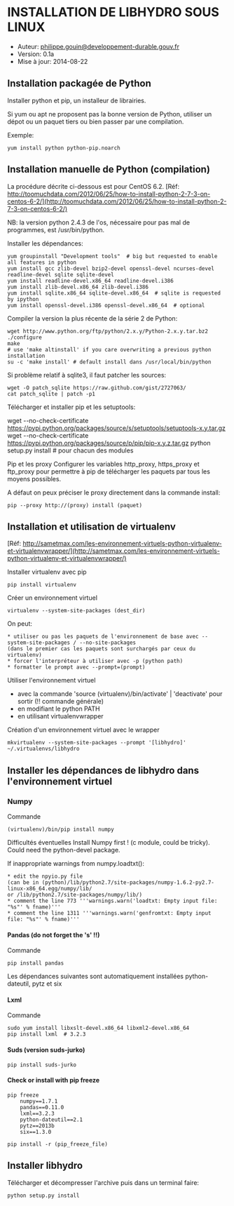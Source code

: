 INSTALLATION DE LIBHYDRO SOUS LINUX
===============================================================================

* Auteur: philippe.gouin@developpement-durable.gouv.fr
* Version: 0.1a
* Mise à jour: 2014-08-22

Installation packagée de Python
-------------------------------------------------------------------------------

Installer python et pip, un installeur de librairies.

Si yum ou apt ne proposent pas la bonne version de Python, utiliser un dépot
ou un paquet tiers ou bien passer par une compilation.

Exemple:

    yum install python python-pip.noarch

Installation manuelle de Python (compilation)
-------------------------------------------------------------------------------
La procédure décrite ci-dessous est pour CentOS 6.2.
[Réf: http://toomuchdata.com/2012/06/25/how-to-install-python-2-7-3-on-centos-6-2/](http://toomuchdata.com/2012/06/25/how-to-install-python-2-7-3-on-centos-6-2/)

NB: la version python 2.4.3 de l'os, nécessaire pour pas mal de programmes, est
/usr/bin/python.

Installer les dépendances:

    yum groupinstall "Development tools"  # big but requested to enable all features in python
    yum install gcc zlib-devel bzip2-devel openssl-devel ncurses-devel readline-devel sqlite sqlite-devel
    yum install readline-devel.x86_64 readline-devel.i386
    yum install zlib-devel.x86_64 zlib-devel.i386
    yum install sqlite.x86_64 sqlite-devel.x86_64  # sqlite is requested by ipython
    yum install openssl-devel.i386 openssl-devel.x86_64  # optional

Compiler la version la plus récente de la série 2 de Python:

    wget http://www.python.org/ftp/python/2.x.y/Python-2.x.y.tar.bz2
    ./configure
    make
    # use 'make altinstall' if you care overwriting a previous python installation
    su -c 'make install' # default install dans /usr/local/bin/python

Si problème relatif à sqlite3, il faut patcher les sources:

    wget -O patch_sqlite https://raw.github.com/gist/2727063/
    cat patch_sqlite | patch -p1

Télécharger et installer pip et les setuptools:

  wget --no-check-certificate https://pypi.python.org/packages/source/s/setuptools/setuptools-x.y.tar.gz
  wget --no-check-certificate https://pypi.python.org/packages/source/p/pip/pip-x.y.z.tar.gz
  python setup.py install  # pour chacun des modules

Pip et les proxy
  Configurer les variables http_proxy, https_proxy et ftp_proxy pour permettre à pip de télécharger les paquets
  par tous les moyens possibles.

  A défaut on peux préciser le proxy directement dans la commande install:

    pip --proxy http://(proxy) install (paquet)

Installation et utilisation de virtualenv
-------------------------------------------------------------------------------
[Réf: http://sametmax.com/les-environnement-virtuels-python-virtualenv-et-virtualenvwrapper/](http://sametmax.com/les-environnement-virtuels-python-virtualenv-et-virtualenvwrapper/)

Installer virtualenv avec pip

    pip install virtualenv

Créer un environnement virtuel

    virtualenv --system-site-packages (dest_dir)

  On peut:

    * utiliser ou pas les paquets de l'environnement de base avec --system-site-packages / --no-site-packages
    (dans le premier cas les paquets sont surchargés par ceux du virtualenv)
    * forcer l'interpréteur à utiliser avec -p (python path)
    * formatter le prompt avec --prompt=(prompt)

Utiliser l'environnement virtuel

  * avec la commande 'source (virtualenv)/bin/activate' | 'deactivate' pour sortir (!! commande générale)
  * en modifiant le python PATH
  * en utilisant virtualenvwrapper

Création d'un environnement virtuel avec le wrapper

    mkvirtualenv --system-site-packages --prompt '[libhydro]' ~/.virtualenvs/libhydro

Installer les dépendances de libhydro dans l'environnement virtuel
-------------------------------------------------------------------------------
### Numpy ####

Commande

    (virtualenv)/bin/pip install numpy

Difficultés éventuelles
  Install Numpy first ! (c module, could be tricky). Could need the python-devel package.

  If inappropriate warnings from numpy.loadtxt():

    * edit the npyio.py file
    (can be in (python)/lib/python2.7/site-packages/numpy-1.6.2-py2.7-linux-x86_64.egg/numpy/lib/
    or /lib/python2.7/site-packages/numpy/lib/)
    * comment the line 773 '''warnings.warn('loadtxt: Empty input file: "%s"' % fname)'''
    * comment the line 1311 '''warnings.warn('genfromtxt: Empty input file: "%s"' % fname)'''

#### Pandas (do not forget the 's' !!) ####

Commande

    pip install pandas

Les dépendances suivantes sont automatiquement installées
  python-dateutil, pytz et six

#### Lxml ####

Commande

    sudo yum install libxslt-devel.x86_64 libxml2-devel.x86_64
    pip install lxml  # 3.2.3

#### Suds (version suds-jurko) ####

    pip install suds-jurko

#### Check or install with pip freeze ###

    pip freeze
        numpy==1.7.1
        pandas==0.11.0
        lxml==3.2.3
        python-dateutil==2.1
        pytz==2013b
        six==1.3.0

    pip install -r (pip_freeze_file)


Installer libhydro
-------------------------------------------------------------------------------
Télécharger et décompresser l'archive puis dans un terminal faire:

    python setup.py install
